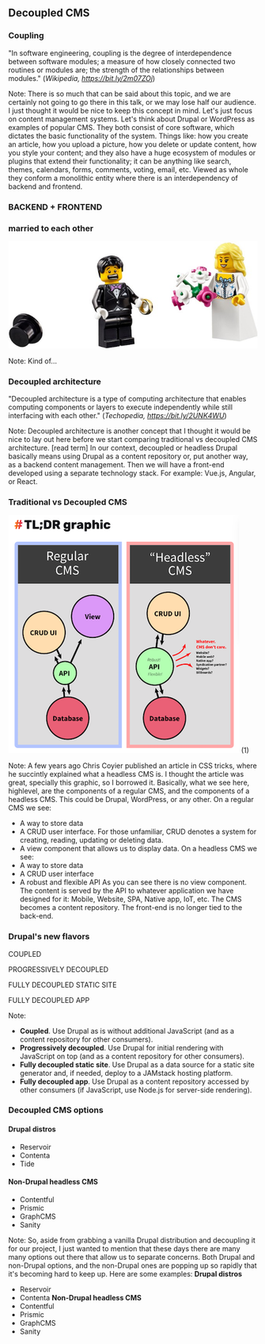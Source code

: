 <!-- .element: data-background-image="images/headless-horseman.png" data-background-opacity="0.4" -->
## Decoupled CMS


### Coupling

"In software engineering, coupling is the degree of interdependence between software modules; a measure of how closely connected two routines or modules are; the strength of the relationships between modules." (*Wikipedia, https://bit.ly/2m07ZOj*)

Note:
There is so much that can be said about this topic, and we are certainly not going to go there in this talk, or we may lose half our audience. I just thought it would be nice to keep this concept in mind. 
Let's just focus on content management systems. Let's think about Drupal or WordPress as examples of popular CMS. They both consist of core software, which dictates the basic functionality of the system. Things like: how you create an article, how you upload a picture, how you delete or update content, how you style your content; and they also have a huge ecosystem of modules or plugins that extend their functionality; it can be anything like search, themes, calendars, forms, comments, voting, email, etc. 
Viewed as whole they conform a monolithic entity where there is an interdependency of backend and frontend.


<!-- .element: data-background-color="#fff" -->
### BACKEND + FRONTEND
### married to each other
![Married](images/lego-married.jpg) <!-- .element: class="fragment" data-fragment-index="1" -->

Note:
Kind of... 


### Decoupled architecture

"Decoupled architecture is a type of computing architecture that enables computing components or layers to execute independently while still interfacing with each other." (*Techopedia, https://bit.ly/2UNK4WU*)

Note:
Decoupled architecture is another concept that I thought it would be nice to lay out here before we start comparing traditional vs decoupled CMS architecture.
[read term]
In our context, decoupled or headless Drupal basically means using Drupal as a content repository or, put another way, as a backend content management. Then we will have a front-end developed using a separate technology stack. For example: Vue.js, Angular, or React.


### Traditional vs Decoupled CMS
![CMS](images/regular-headless-cms.png)
(1)

Note:
A few years ago Chris Coyier published an article in CSS tricks, where he succintly explained what a headless CMS is.
I thought the article was great, specially this graphic, so I borrowed it.
Basically, what we see here, highlevel, are the components of a regular CMS, and the components of a headless CMS. This could be Drupal, WordPress, or any other.
On a regular CMS we see:
- A way to store data
- A CRUD user interface. For those unfamiliar, CRUD denotes a system for creating, reading, updating or deleting data.
- A view component that allows us to display data.
On a headless CMS we see:
- A way to store data
- A CRUD user interface
- A robust and flexible API
As you can see there is no view component. The content is served by the API to whatever application we have designed for it: Mobile, Website, SPA, Native app, IoT, etc. The CMS becomes a content repository. The front-end is no longer tied to the back-end.


### Drupal's new flavors
COUPLED <!-- .element: class="fragment" -->

PROGRESSIVELY DECOUPLED <!-- .element: class="fragment" -->

FULLY DECOUPLED STATIC SITE <!-- .element: class="fragment" -->

FULLY DECOUPLED APP <!-- .element: class="fragment" -->

Note:
- **Coupled**. Use Drupal as is without additional JavaScript (and as a content repository for other consumers).
- **Progressively decoupled**. Use Drupal for initial rendering with JavaScript on top (and as a content repository for other consumers).
- **Fully decoupled static site**. Use Drupal as a data source for a static site generator and, if needed, deploy to a JAMstack hosting platform.
- **Fully decoupled app**. Use Drupal as a content repository accessed by other consumers (if JavaScript, use Node.js for server-side rendering).


### Decoupled CMS options


#### Drupal distros
- Reservoir
- Contenta
- Tide


#### Non-Drupal headless CMS
- Contentful
- Prismic
- GraphCMS
- Sanity

Note:
So, aside from grabbing a vanilla Drupal distribution and decoupling it for our project, I just wanted to mention that these days there are many many options out there that allow us to separate concerns. Both Drupal and non-Drupal options, and the non-Drupal ones are popping up so rapidly that it's becoming hard to keep up.
Here are some examples:
**Drupal distros**
- Reservoir
- Contenta
**Non-Drupal headless CMS**
- Contentful
- Prismic
- GraphCMS
- Sanity
